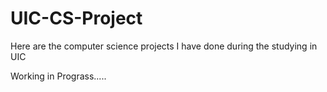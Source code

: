 # UIC-CS-Project
Here are the computer science projects I have done during the studying in UIC

Working in Prograss.....

